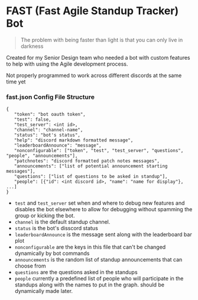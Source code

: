 # FAST (Fast Agile Standup Tracker) Bot
> The problem with being faster than light is that you can only live in darkness

Created for my Senior Design team who needed a bot with custom features to help with using the Agile development process.

Not properly programmed to work across different discords at the same time yet
### fast.json Config File Structure
```
{
   "token": "bot oauth token",
   "test": false,
   "test_server": <int id>,
   "channel": "channel-name",
   "status": "bot's status",
   "help": "discord markdown formatted message",
   "leaderboardAnnounce": "message",
   "nonconfigurable": ["token", "test", "test_server", "questions", "people", "announcements"],
   "patchnotes": "discord formatted patch notes messages",
   "announcements": ["list of potential announcement starting messages"],
   "questions": ["list of questions to be asked in standup"],
   "people": [{"id": <int discord id>, "name": "name for display"}, ...]
}
```
- ``test`` and ``test_server`` set when and where to debug new features and disables the bot elsewhere to allow for debugging without spamming the group or kicking the bot.
- ``channel`` is the default standup channel.
- ``status`` is the bot's disscord status
- ``leaderboardAnnounce`` is the message sent along with the leaderboard bar plot
- ``nonconfigurable`` are the keys in this file that can't be changed dynamically by bot commands
- ``announcements`` is the random list of standup announcements that can choose from
- ``questions`` are the questions asked in the standups
- ``people`` currently a predefined list of people who will participate in the standups along with the names to put in the graph. should be dynamically made later.
